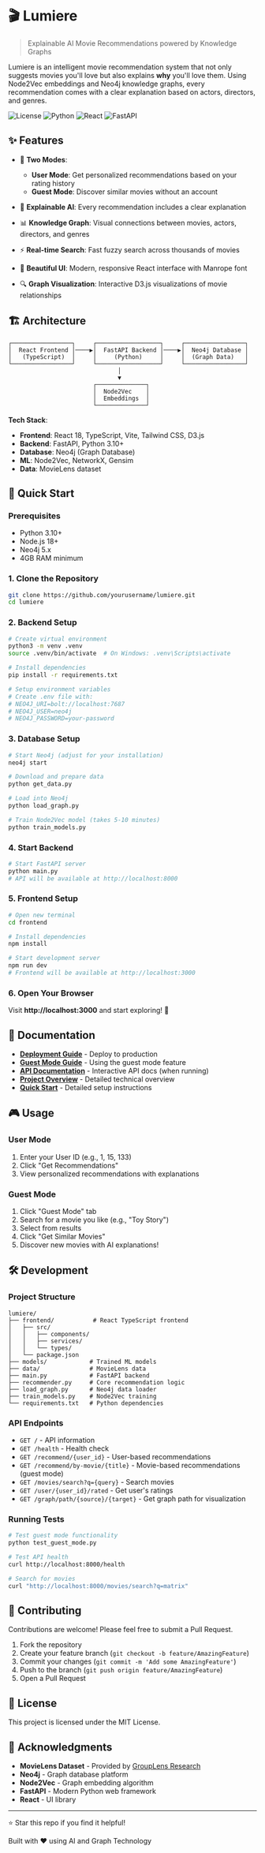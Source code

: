 # 🎬 Lumiere

> Explainable AI Movie Recommendations powered by Knowledge Graphs

Lumiere is an intelligent movie recommendation system that not only suggests movies you'll love but also explains **why** you'll love them. Using Node2Vec embeddings and Neo4j knowledge graphs, every recommendation comes with a clear explanation based on actors, directors, and genres.

![License](https://img.shields.io/badge/license-MIT-blue.svg)
![Python](https://img.shields.io/badge/python-3.10+-blue.svg)
![React](https://img.shields.io/badge/react-18.2-blue.svg)
![FastAPI](https://img.shields.io/badge/FastAPI-0.104-green.svg)

## ✨ Features

- 🎯 **Two Modes**:
  - **User Mode**: Get personalized recommendations based on your rating history
  - **Guest Mode**: Discover similar movies without an account

- 🧠 **Explainable AI**: Every recommendation includes a clear explanation
- 📊 **Knowledge Graph**: Visual connections between movies, actors, directors, and genres
- ⚡ **Real-time Search**: Fast fuzzy search across thousands of movies
- 🎨 **Beautiful UI**: Modern, responsive React interface with Manrope font
- 🔍 **Graph Visualization**: Interactive D3.js visualizations of movie relationships

## 🏗️ Architecture

```
┌─────────────────┐     ┌──────────────────┐     ┌─────────────────┐
│  React Frontend │────▶│  FastAPI Backend │────▶│  Neo4j Database │
│   (TypeScript)  │     │     (Python)     │     │  (Graph Data)   │
└─────────────────┘     └──────────────────┘     └─────────────────┘
                               │
                               ▼
                        ┌──────────────┐
                        │  Node2Vec    │
                        │  Embeddings  │
                        └──────────────┘
```

**Tech Stack**:
- **Frontend**: React 18, TypeScript, Vite, Tailwind CSS, D3.js
- **Backend**: FastAPI, Python 3.10+
- **Database**: Neo4j (Graph Database)
- **ML**: Node2Vec, NetworkX, Gensim
- **Data**: MovieLens dataset

## 🚀 Quick Start

### Prerequisites

- Python 3.10+
- Node.js 18+
- Neo4j 5.x
- 4GB RAM minimum

### 1. Clone the Repository

```bash
git clone https://github.com/yourusername/lumiere.git
cd lumiere
```

### 2. Backend Setup

```bash
# Create virtual environment
python3 -m venv .venv
source .venv/bin/activate  # On Windows: .venv\Scripts\activate

# Install dependencies
pip install -r requirements.txt

# Setup environment variables
# Create .env file with:
# NEO4J_URI=bolt://localhost:7687
# NEO4J_USER=neo4j
# NEO4J_PASSWORD=your-password
```

### 3. Database Setup

```bash
# Start Neo4j (adjust for your installation)
neo4j start

# Download and prepare data
python get_data.py

# Load into Neo4j
python load_graph.py

# Train Node2Vec model (takes 5-10 minutes)
python train_models.py
```

### 4. Start Backend

```bash
# Start FastAPI server
python main.py
# API will be available at http://localhost:8000
```

### 5. Frontend Setup

```bash
# Open new terminal
cd frontend

# Install dependencies
npm install

# Start development server
npm run dev
# Frontend will be available at http://localhost:3000
```

### 6. Open Your Browser

Visit **http://localhost:3000** and start exploring! 🎉

## 📖 Documentation

- **[Deployment Guide](DEPLOYMENT_GUIDE.md)** - Deploy to production
- **[Guest Mode Guide](GUEST_MODE_GUIDE.md)** - Using the guest mode feature
- **[API Documentation](http://localhost:8000/docs)** - Interactive API docs (when running)
- **[Project Overview](PROJECT_OVERVIEW.md)** - Detailed technical overview
- **[Quick Start](QUICKSTART.md)** - Detailed setup instructions

## 🎮 Usage

### User Mode
1. Enter your User ID (e.g., 1, 15, 133)
2. Click "Get Recommendations"
3. View personalized recommendations with explanations

### Guest Mode
1. Click "Guest Mode" tab
2. Search for a movie you like (e.g., "Toy Story")
3. Select from results
4. Click "Get Similar Movies"
5. Discover new movies with AI explanations!

## 🛠️ Development

### Project Structure

```
lumiere/
├── frontend/           # React TypeScript frontend
│   ├── src/
│   │   ├── components/
│   │   ├── services/
│   │   └── types/
│   └── package.json
├── models/            # Trained ML models
├── data/              # MovieLens data
├── main.py            # FastAPI backend
├── recommender.py     # Core recommendation logic
├── load_graph.py      # Neo4j data loader
├── train_models.py    # Node2Vec training
└── requirements.txt   # Python dependencies
```

### API Endpoints

- `GET /` - API information
- `GET /health` - Health check
- `GET /recommend/{user_id}` - User-based recommendations
- `GET /recommend/by-movie/{title}` - Movie-based recommendations (guest mode)
- `GET /movies/search?q={query}` - Search movies
- `GET /user/{user_id}/rated` - Get user's ratings
- `GET /graph/path/{source}/{target}` - Get graph path for visualization

### Running Tests

```bash
# Test guest mode functionality
python test_guest_mode.py

# Test API health
curl http://localhost:8000/health

# Search for movies
curl "http://localhost:8000/movies/search?q=matrix"
```

## 🤝 Contributing

Contributions are welcome! Please feel free to submit a Pull Request.

1. Fork the repository
2. Create your feature branch (`git checkout -b feature/AmazingFeature`)
3. Commit your changes (`git commit -m 'Add some AmazingFeature'`)
4. Push to the branch (`git push origin feature/AmazingFeature`)
5. Open a Pull Request

## 📝 License

This project is licensed under the MIT License.

## 🙏 Acknowledgments

- **MovieLens Dataset** - Provided by [GroupLens Research](https://grouplens.org/datasets/movielens/)
- **Neo4j** - Graph database platform
- **Node2Vec** - Graph embedding algorithm
- **FastAPI** - Modern Python web framework
- **React** - UI library

---

⭐️ Star this repo if you find it helpful!

Built with ❤️ using AI and Graph Technology

